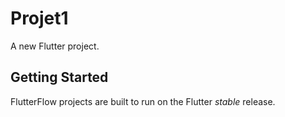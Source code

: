 # Projet1

A new Flutter project.

## Getting Started

FlutterFlow projects are built to run on the Flutter _stable_ release.
